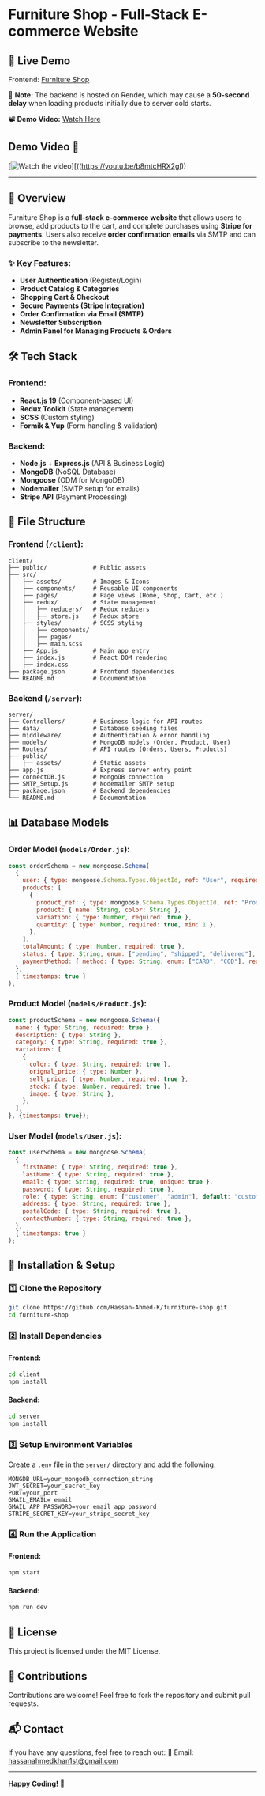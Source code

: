 # Furniture Shop - Full-Stack E-commerce Website

## 🚀 Live Demo
Frontend: [Furniture Shop](https://furniture-store-hassan.netlify.app/)

📌 **Note:** The backend is hosted on Render, which may cause a **50-second delay** when loading products initially due to server cold starts.

📽️ **Demo Video:** [Watch Here](https://youtu.be/b8mtcHRX2gI)

## Demo Video 🎥

[![Watch the video](https://img.youtube.com/vi/b8mtcHRX2gI/0.jpg)][((https://youtu.be/b8mtcHRX2gI))


---

## 📌 Overview
Furniture Shop is a **full-stack e-commerce website** that allows users to browse, add products to the cart, and complete purchases using **Stripe for payments**. Users also receive **order confirmation emails** via SMTP and can subscribe to the newsletter.

### ✨ Key Features:
- **User Authentication** (Register/Login)
- **Product Catalog & Categories**
- **Shopping Cart & Checkout**
- **Secure Payments (Stripe Integration)**
- **Order Confirmation via Email (SMTP)**
- **Newsletter Subscription**
- **Admin Panel for Managing Products & Orders**

## 🛠️ Tech Stack

### **Frontend:**
- **React.js 19** (Component-based UI)
- **Redux Toolkit** (State management)
- **SCSS** (Custom styling)
- **Formik & Yup** (Form handling & validation)

### **Backend:**
- **Node.js** + **Express.js** (API & Business Logic)
- **MongoDB** (NoSQL Database)
- **Mongoose** (ODM for MongoDB)
- **Nodemailer** (SMTP setup for emails)
- **Stripe API** (Payment Processing)

## 📂 File Structure

### **Frontend (`/client`):**
```
client/
├── public/             # Public assets
├── src/
│   ├── assets/         # Images & Icons
│   ├── components/     # Reusable UI components
│   ├── pages/          # Page views (Home, Shop, Cart, etc.)
│   ├── redux/          # State management
│   │   ├── reducers/   # Redux reducers
│   │   ├── store.js    # Redux store
│   ├── styles/         # SCSS styling
│   │   ├── components/
│   │   ├── pages/
│   │   ├── main.scss
│   ├── App.js          # Main app entry
│   ├── index.js        # React DOM rendering
│   ├── index.css
├── package.json        # Frontend dependencies
└── README.md           # Documentation
```

### **Backend (`/server`):**
```
server/
├── Controllers/        # Business logic for API routes
├── data/               # Database seeding files
├── middleware/         # Authentication & error handling
├── models/             # MongoDB models (Order, Product, User)
├── Routes/             # API routes (Orders, Users, Products)
├── public/
│   ├── assets/         # Static assets
├── app.js              # Express server entry point
├── connectDB.js        # MongoDB connection
├── SMTP_Setup.js       # Nodemailer SMTP setup
├── package.json        # Backend dependencies
└── README.md           # Documentation
```

## 📊 Database Models

### **Order Model (`models/Order.js`):**
```js
const orderSchema = new mongoose.Schema(
  {
    user: { type: mongoose.Schema.Types.ObjectId, ref: "User", required: true },
    products: [
      {
        product_ref: { type: mongoose.Schema.Types.ObjectId, ref: "Product", required: true },
        product: { name: String, color: String },
        variation: { type: Number, required: true },
        quantity: { type: Number, required: true, min: 1 },
      },
    ],
    totalAmount: { type: Number, required: true },
    status: { type: String, enum: ["pending", "shipped", "delivered"], default: "pending" },
    paymentMethod: { method: { type: String, enum: ["CARD", "COD"], required: true }, transactionId: { type: String, default: null } },
  },
  { timestamps: true }
);
```

### **Product Model (`models/Product.js`):**
```js
const productSchema = new mongoose.Schema({
  name: { type: String, required: true },
  description: { type: String },
  category: { type: String, required: true },
  variations: [
    {
      color: { type: String, required: true },
      orignal_price: { type: Number },
      sell_price: { type: Number, required: true },
      stock: { type: Number, required: true },
      image: { type: String },
    },
  ],
}, {timestamps: true});
```

### **User Model (`models/User.js`):**
```js
const userSchema = new mongoose.Schema(
  {
    firstName: { type: String, required: true },
    lastName: { type: String, required: true },
    email: { type: String, required: true, unique: true },
    password: { type: String, required: true },
    role: { type: String, enum: ["customer", "admin"], default: "customer" },
    address: { type: String, required: true },
    postalCode: { type: String, required: true },
    contactNumber: { type: String, required: true },
  },
  { timestamps: true }
);
```

## 🔧 Installation & Setup

### **1️⃣ Clone the Repository**
```sh
git clone https://github.com/Hassan-Ahmed-K/furniture-shop.git
cd furniture-shop
```

### **2️⃣ Install Dependencies**
#### **Frontend:**
```sh
cd client
npm install
```
#### **Backend:**
```sh
cd server
npm install
```

### **3️⃣ Setup Environment Variables**
Create a `.env` file in the `server/` directory and add the following:
```env
MONGDB_URL=your_mongodb_connection_string
JWT_SECRET=your_secret_key
PORT=your_port
GMAIL_EMAIL= email
GMAIL_APP_PASSWORD=your_email_app_password
STRIPE_SECRET_KEY=your_stripe_secret_key
```

### **4️⃣ Run the Application**
#### **Frontend:**
```sh
npm start
```
#### **Backend:**
```sh
npm run dev
```

## 📜 License
This project is licensed under the MIT License.

## 🤝 Contributions
Contributions are welcome! Feel free to fork the repository and submit pull requests.

## 📬 Contact
If you have any questions, feel free to reach out:
📧 Email: hassanahmedkhan1st@gmail.com

---
**Happy Coding! 🚀**

